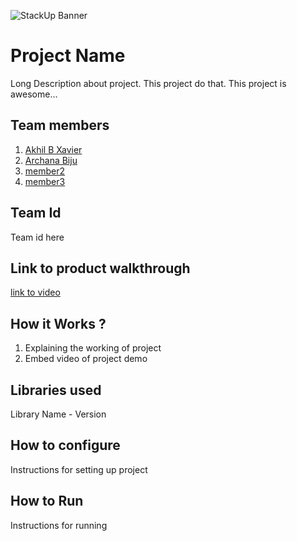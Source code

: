 ![StackUp Banner](https://tinkerhub.frappe.cloud/files/stackup%20banner.jpeg)

# Project Name

Long Description about project. This project do that. This project is awesome...

## Team members

1. [Akhil B Xavier](https://github.com/winter-x64)
1. [Archana Biju](https://github.com/anahce)
1. [member2](https://github.com/)
1. [member3](https://github.com/)

## Team Id

Team id here

## Link to product walkthrough

[link to video]()

## How it Works ?

1. Explaining the working of project
2. Embed video of project demo

## Libraries used

Library Name - Version

## How to configure

Instructions for setting up project

## How to Run

Instructions for running
